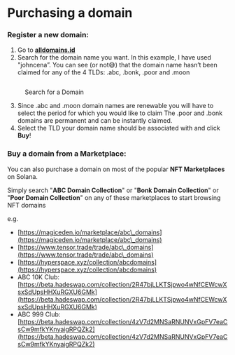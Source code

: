 # Purchasing a domain

### Register a new domain:

1. Go to [**alldomains.id**](https://alldomains.id/)
2. Search for the domain name you want. In this example, I have used "johncena”. You can see (or not😅) that the domain name hasn’t been claimed for any of the 4 TLDs: .abc, .bonk, .poor and .moon

<figure><img src="https://lh5.googleusercontent.com/FqJc5G-JSqgPEh6QjHi6XoqjE0HD-YgG2JCd9LAXd6YmpqUqHtIbGELHLLMcEFKWsNHtBeuyfGCt-u3HprffJE029SuZb3nNDl6mKafntwR92fgx2ScD8D9DS86ZZrpU5Fbie3xp3806WS7PC6xf0H0" alt=""><figcaption><p>Search for a Domain</p></figcaption></figure>

3. &#x20;Since .abc and .moon domain names are renewable you will have to select the period for which you would like to claim The .poor and .bonk domains are permanent and can be instantly claimed.
4. Select the TLD your domain name should be associated with and click **Buy**!



### Buy a domain from a Marketplace:

You can also purchase a domain on most of the popular **NFT Marketplaces** on Solana.&#x20;

Simply search "**ABC Domain Collection**" or "**Bonk Domain Collection**" or "**Poor Domain Collection**" on any of these marketplaces to start browsing NFT domains

e.g.

* [https://magiceden.io/marketplace/abc\_domains](https://magiceden.io/marketplace/abc\_domains)
* [https://www.tensor.trade/trade/abc\_domains](https://www.tensor.trade/trade/abc\_domains)
* [https://hyperspace.xyz/collection/abcdomains](https://hyperspace.xyz/collection/abcdomains)
* ABC 10K Club: [https://beta.hadeswap.com/collection/2R47bjLLKTSjpwo4wNfCEWcwXsxSdUpsHHXuRGXU6GMk](https://beta.hadeswap.com/collection/2R47bjLLKTSjpwo4wNfCEWcwXsxSdUpsHHXuRGXU6GMk)
* ABC 999 Club:\
  [https://beta.hadeswap.com/collection/4zV7d2MNSaRNUNVxGpFV7eaCsCw9mfkYKnyaigRPQZk2](https://beta.hadeswap.com/collection/4zV7d2MNSaRNUNVxGpFV7eaCsCw9mfkYKnyaigRPQZk2)

